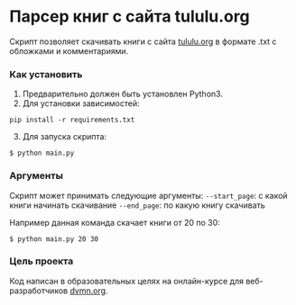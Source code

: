 # Парсер книг с сайта tululu.org

Скрипт позволяет скачивать книги с сайта [tululu.org](https://tululu.org/) в формате .txt с обложками и комментариями.

### Как установить

1. Предварительно должен быть установлен Python3.
2. Для установки зависимостей:
```
pip install -r requirements.txt
```
3. Для запуска скрипта:
```
$ python main.py
```

### Аргументы
Скрипт может принимать следующие аргументы:
`--start_page`: с какой книги начинать скачивание
`--end_page`: по какую книгу скачивать

Например данная команда скачает книги от 20 по 30:
```
$ python main.py 20 30
```

### Цель проекта

Код написан в образовательных целях на онлайн-курсе для веб-разработчиков [dvmn.org](https://dvmn.org/).